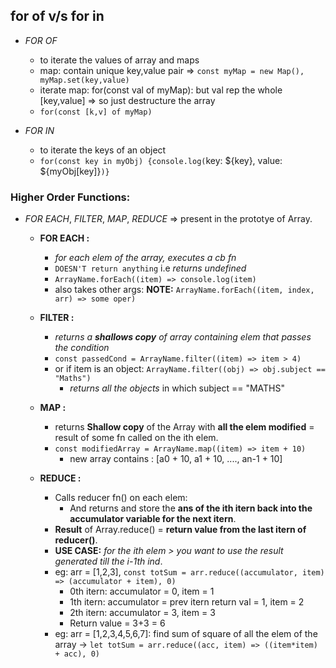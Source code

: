 ## for of v/s for in
- *FOR OF*
    - to iterate the values of array and maps
    - map: contain unique key,value pair => `const myMap = new Map(), myMap.set(key,value)`
    - iterate map: for(const val of myMap): but val rep the whole [key,value] => so just destructure the array
    - `for(const [k,v] of myMap)`

- *FOR IN*
    - to iterate the keys of an object
    - `for(const key in myObj) {console.log(`key: ${key}, value: ${myObj[key]}`)}`

### Higher Order Functions: 
- *FOR EACH*, *FILTER*, *MAP*, *REDUCE* => present in the prototye of Array.

    - **FOR EACH :**
        - *for each elem of the array, executes a cb fn*
        - `DOESN'T return anything` i.e *returns undefined*
        - `ArrayName.forEach((item) => console.log(item)`
        - also takes other args: **NOTE:** `ArrayName.forEach((item, index, arr) => some oper)`

    - **FILTER :**
        - *returns a **shallows copy** of array containing elem that passes the condition*
        - `const passedCond = ArrayName.filter((item) => item > 4)`
        - or if item is an object: `ArrayName.filter((obj) => obj.subject == "Maths")`
            - *returns all the objects* in which subject == "MATHS"
    
    - **MAP :**
        - returns **Shallow copy** of the Array with **all the elem modified** = result of some fn called on the ith elem.
        - `const modifiedArray = ArrayName.map((item) => item + 10)`
            - new array contains : [a0 + 10, a1 + 10, ...., an-1 + 10]

    - **REDUCE :**
        - Calls reducer fn() on each elem: 
            - And returns and store the **ans of the ith itern back into the accumulator variable for the next itern**.
        - **Result** of Array.reduce() = **return value from the last itern of reducer()**.
        - **USE CASE:** *for the ith elem > you want to use the result generated till the i-1th ind*.
        - eg: arr = [1,2,3], `const totSum = arr.reduce((accumulator, item) => (accumulator + item), 0)` 
            - 0th itern: accumulator = 0, item = 1
            - 1th itern: accumulator = prev itern return val = 1, item = 2
            - 2th itern: accumulator = 3, item = 3
            - Return value = 3+3 = 6
        - eg: arr = [1,2,3,4,5,6,7]: find sum of square of all the elem of the array
            -> `let totSum = arr.reduce((acc, item) => ((item*item) + acc), 0)`